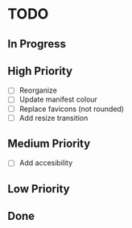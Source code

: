 # TODO

## In Progress

## High Priority

- [ ] Reorganize
- [ ] Update manifest colour
- [ ] Replace favicons (not rounded)
- [ ] Add resize transition

## Medium Priority

- [ ] Add accesibility

## Low Priority

## Done
